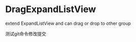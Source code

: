 DragExpandListView
==================

extend ExpandListView and can drag or drop to other group


测试git命令修改提交